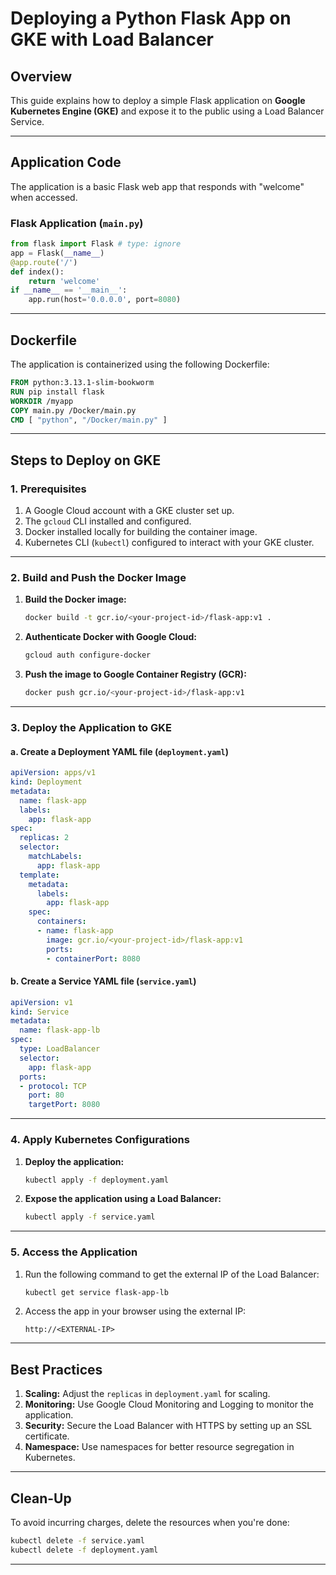 
# Deploying a Python Flask App on GKE with Load Balancer

## Overview

This guide explains how to deploy a simple Flask application on **Google Kubernetes Engine (GKE)** and expose it to the public using a Load Balancer Service.

---

## Application Code

The application is a basic Flask web app that responds with "welcome" when accessed.

### Flask Application (`main.py`)

```python
from flask import Flask # type: ignore
app = Flask(__name__)
@app.route('/')
def index():
    return 'welcome'
if __name__ == '__main__':
    app.run(host='0.0.0.0', port=8080)
```

---

## Dockerfile

The application is containerized using the following Dockerfile:

```Dockerfile
FROM python:3.13.1-slim-bookworm
RUN pip install flask
WORKDIR /myapp
COPY main.py /Docker/main.py
CMD [ "python", "/Docker/main.py" ]
```

---

## Steps to Deploy on GKE

### 1. Prerequisites

1. A Google Cloud account with a GKE cluster set up.
2. The `gcloud` CLI installed and configured.
3. Docker installed locally for building the container image.
4. Kubernetes CLI (`kubectl`) configured to interact with your GKE cluster.

---

### 2. Build and Push the Docker Image

1. **Build the Docker image:**
   ```bash
   docker build -t gcr.io/<your-project-id>/flask-app:v1 .
   ```

2. **Authenticate Docker with Google Cloud:**
   ```bash
   gcloud auth configure-docker
   ```

3. **Push the image to Google Container Registry (GCR):**
   ```bash
   docker push gcr.io/<your-project-id>/flask-app:v1
   ```

---

### 3. Deploy the Application to GKE

#### a. Create a Deployment YAML file (`deployment.yaml`)
```yaml
apiVersion: apps/v1
kind: Deployment
metadata:
  name: flask-app
  labels:
    app: flask-app
spec:
  replicas: 2
  selector:
    matchLabels:
      app: flask-app
  template:
    metadata:
      labels:
        app: flask-app
    spec:
      containers:
      - name: flask-app
        image: gcr.io/<your-project-id>/flask-app:v1
        ports:
        - containerPort: 8080
```

#### b. Create a Service YAML file (`service.yaml`)
```yaml
apiVersion: v1
kind: Service
metadata:
  name: flask-app-lb
spec:
  type: LoadBalancer
  selector:
    app: flask-app
  ports:
  - protocol: TCP
    port: 80
    targetPort: 8080
```

---

### 4. Apply Kubernetes Configurations

1. **Deploy the application:**
   ```bash
   kubectl apply -f deployment.yaml
   ```

2. **Expose the application using a Load Balancer:**
   ```bash
   kubectl apply -f service.yaml
   ```

---

### 5. Access the Application

1. Run the following command to get the external IP of the Load Balancer:
   ```bash
   kubectl get service flask-app-lb
   ```

2. Access the app in your browser using the external IP:
   ```
   http://<EXTERNAL-IP>
   ```

---

## Best Practices

1. **Scaling:** Adjust the `replicas` in `deployment.yaml` for scaling.
2. **Monitoring:** Use Google Cloud Monitoring and Logging to monitor the application.
3. **Security:** Secure the Load Balancer with HTTPS by setting up an SSL certificate.
4. **Namespace:** Use namespaces for better resource segregation in Kubernetes.

---

## Clean-Up

To avoid incurring charges, delete the resources when you're done:
```bash
kubectl delete -f service.yaml
kubectl delete -f deployment.yaml
```

---


